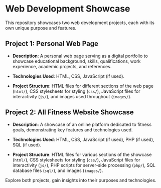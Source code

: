 # Web Development Showcase

This repository showcases two web development projects, each with its own unique purpose and features.

## Project 1: Personal Web Page

- **Description**: A personal web page serving as a digital portfolio to showcase educational background, skills, qualifications, work experience, academic projects, and references.

- **Technologies Used**: HTML, CSS, JavaScript (if used).

- **Project Structure**: HTML files for different sections of the web page (`html/`), CSS stylesheets for styling (`css/`), JavaScript files for interactivity (`js/`), and images used throughout (`images/`).


## Project 2: All Fitness Website Showcase

- **Description**: A showcase of an online platform dedicated to fitness goals, demonstrating key features and technologies used.

- **Technologies Used**: HTML, CSS, JavaScript (if used), PHP (if used), SQL (if used).

- **Project Structure**: HTML files for various sections of the showcase (`html/`), CSS stylesheets for styling (`css/`), JavaScript files for interactivity (`js/`), PHP scripts for server-side processing (`php/`), SQL database files (`sql/`), and images (`images/`).


Explore both projects, gain insights into their purposes and technologies.
